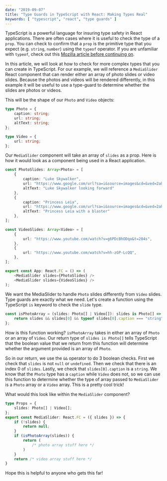 ```yaml
---
date: "2019-09-07"
title: "Type Guards in TypeScript with React: Making Types Real"
keywords: [ "typescript", "react", "type guards" ]
---
```


TypeScript is a powerful language for insuring type safety in React applications. There are often cases where it is useful to check the type of a `prop`. You can check to confirm that a `prop` is the primitive type that you expect (e.g. `string`, `number`) using the `typeof` operator. If you are unfamiliar with `typeof`, check out this [Mozilla article before continuing on](https://developer.mozilla.org/en-US/docs/Web/JavaScript/Reference/Operators/typeof).

In this article, we will look at how to check for more complex types that you can create in TypeScript. For our example, we will reference a `MediaSlider` React component that can render either an array of photo slides or video slides. Because the photos and videos will be rendered differently, in this example it will be useful to use a type-guard to determine whether the slides are photos or videos.

This will be the shape of our `Photo` and `Video` objects:

```typescript
type Photo = {
    caption: string;
    url: string;
    altText: string;
};

type Video = {
    url: string;
};
```

Our `MediaSlider` component will take an array of `slides` as a prop. Here is how it would look as a component being used in a React application.

```typescript
const PhotoSlides: Array<Photo> = [
    {
        caption: "Luke Skywalker",
        url: "https://www.google.com/url?sa=i&source=images&cd=&ved=2ahUKEwii-rq-rsHkAhUhc98KHd7RBgMQjRx6BAgBEAQ&url=https%3A%2F%2Fwww.starwars.com%2Fdatabank%2Fluke-skywalker&psig=AOvVaw0P_5XRq_zyK0uxkEz6wE9k&ust=1568036817844184",
        altText: "Luke Skywalker looking forward"
    },
    {
        caption: "Princess Leia",
        url: "https://www.google.com/url?sa=i&source=images&cd=&ved=2ahUKEwinx6nXrsHkAhVjk-AKHVYtDn8QjRx6BAgBEAQ&url=https%3A%2F%2Fen.wikipedia.org%2Fwiki%2FPrincess_Leia&psig=AOvVaw2MeNl16x5ejFd4YfpjM1Lc&ust=1568036871194707",
        altText: "Princess Leia with a blaster"
    },
];

const VideoSlides: Array<Video> = [
    {
        url: "https://www.youtube.com/watch?v=g6PDcBhODqo&t=204s",
    },
    {
        url: "https://www.youtube.com/watch?v=hh-zGP-LcQQ",
    },
];

export const App: React.FC = () => (
    <MediaSlider slides={PhotoSlides} />
    <MediaSlider slides={VideoSlides} />
);
```

We want the MediaSlider to handle `Photo` slides differently from `Video` slides. Type guards are exactly what we need. Let's create a function using the TypeScript `is` keyword to check the `slide` type.

```typescript
const isPhotoArray = (slides: Photo[] | Video[]): slides is Photo[] => {
    return slides && slides[0] && typeof slides[0].caption === "string";
};
```
How is this function working? `isPhotoArray` takes in either an array of `Photo` or an array of `Video`. Our return type of `slides is Photo[]` tells TypeScript that the boolean value that we return from this function will determine whether the argument provided is an array of `Photo`. 

So in our return, we use the `&&` operator to do 3 boolean checks. First we check that `slides` is not `null` or `undefined`. Then we check that there is an index 0 of `slides`. Lastly, we check that `slides[0].caption` is a `string`. We know that the `Photo` type has a `caption` while `Video` does not, so we can use this function to determine whether the type of array passed to `MediaSlider` is a `Photo` array or a `Video` array. This is a pretty cool trick! 

What would this look like within the `MediaSlider` component?

```typescript
type Props = {
    slides: Photo[] | Video[];
};
export const MediaSlider: React.FC = ({ slides }) => {
    if (!slides) {
        return null;
    }
    if (isPhotoArray(slides)) {
        return (
            /* photo array stuff here */
        )
    }
    return /* video array stuff here */
}
```

Hope this is helpful to anyone who gets this far!
